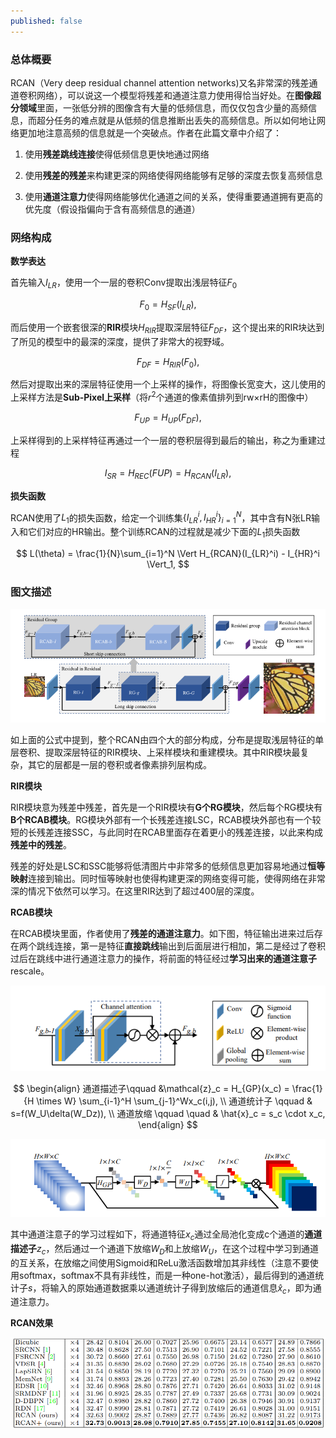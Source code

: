```yaml
---
published: false
---
```



### 总体概要

RCAN（Very deep residual channel attention networks)又名非常深的残差通道卷积网络），可以说这一个模型将残差和通道注意力使用得恰当好处。在**图像超分领域**里面，一张低分辨的图像含有大量的低频信息，而仅仅包含少量的高频信息，而超分任务的难点就是从低频的信息推断出丢失的高频信息。所以如何地让网络更加地注意高频的信息就是一个突破点。作者在此篇文章中介绍了：

1. 使用**残差跳线连接**使得低频信息更快地通过网络
  
2. 使用**残差的残差**来构建更深的网络使得网络能够有足够的深度去恢复高频信息
  
3. 使用**通道注意力**使得网络能够优化通道之间的关系，使得重要通道拥有更高的优先度（假设指偏向于含有高频信息的通道）
  

### 网络构成

**数学表达**

首先输入$I_{LR}$，使用一个一层的卷积Conv提取出浅层特征$F_0$

$$
F_0 = H_{SF}(I_{LR}),                                   
$$

而后使用一个嵌套很深的**RIR**模块$H_{RIR}$提取深层特征$F_{DF}$，这个提出来的RIR块达到了所见的模型中的最深的深度，提供了非常大的视野域。

$$
F_{DF} = H_{RIR}(F_0),
$$

然后对提取出来的深层特征使用一个上采样的操作，将图像长宽变大，这儿使用的上采样方法是**Sub-Pixel上采样**（将$r^2$个通道的像素值排列到rw$\times$rH的图像中）

$$
F_{UP} = H_{UP}(F_{DF}),
$$

上采样得到的上采样特征再通过一个一层的卷积层得到最后的输出，称之为重建过程

$$
I_{SR} = H_{REC}(F{UP}) = H_{RCAN}(I_{LR}),
$$

**损失函数**

RCAN使用了$L_1$的损失函数，给定一个训练集$\lbrace{I_{LR}^i,I_{HR}^i}\rbrace_{i=1}^N$，其中含有N张LR输入和它们对应的HR输出。整个训练RCAN的过程就是减少下面的$L_1$损失函数

$$
L(\theta) = \frac{1}{N}\sum_{i=1}^N \Vert H_{RCAN}(I_{LR}^i) - I_{HR}^i \Vert_1,
$$

### 图文描述

![](https://raw.githubusercontent.com/kangtyou/Image/main/img/2022-08-04-14-14-30-image.png)

如上面的公式中提到，整个RCAN由四个大的部分构成，分布是提取浅层特征的单层卷积、提取深层特征的RIR模块、上采样模块和重建模块。其中RIR模块最复杂，其它的层都是一层的卷积或者像素排列层构成。

**RIR模块**

RIR模块意为残差中残差，首先是一个RIR模块有**G个RG模块**，然后每个RG模块有**B个RCAB模块**。RG模块外部有一个长残差连接LSC，RCAB模块外部也有一个较短的长残差连接SSC，与此同时在RCAB里面存在着更小的残差连接，以此来构成**残差中的残差**。

残差的好处是LSC和SSC能够将低清图片中非常多的低频信息更加容易地通过**恒等映射**连接到输出。同时恒等映射也使得构建更深的网络变得可能，使得网络在非常深的情况下依然可以学习。在这里RIR达到了超过400层的深度。

**RCAB模块**

在RCAB模块里面，作者使用了**残差的通道注意力**。如下图，特征输出进来过后存在两个跳线连接，第一是特征**直接跳线**输出到后面层进行相加，第二是经过了卷积过后在跳线中进行通道注意力的操作，将前面的特征经过**学习出来的通道注意子**rescale。

![](https://raw.githubusercontent.com/kangtyou/Image/main/img/20220808193344.png)

$$
\begin{align}
通道描述子\qquad &\mathcal{z}_c = H_{GP}(x_c) = \frac{1}{H \times W} \sum_{i-1}^H \sum_{j-1}^Wx_c(i,j), \\
通道统计子 \qquad & s=f(W_U\delta(W_Dz)), \\
通道放缩 \qquad \quad & \hat{x}_c = s_c \cdot x_c,
\end{align}
$$

![](https://raw.githubusercontent.com/kangtyou/Image/main/img/20220808193917.png)

其中通道注意子的学习过程如下，将通道特征$x_c$通过全局池化变成c个通道的**通道描述子**$z_c$，然后通过一个通道下放缩$W_D$和上放缩$W_U$，在这个过程中学习到通道的互关系，在放缩之间使用Sigmoid和ReLu激活函数增加其非线性（注意不要使用softmax，softmax不具有非线性，而是一种one-hot激活），最后得到的通道统计子$s$，将输入的原始通道数据乘以通道统计子得到放缩后的通道信息$\hat{x}_c$，即为通道注意力。

**RCAN效果**

![](https://raw.githubusercontent.com/kangtyou/Image/main/img/20220808203045.png)